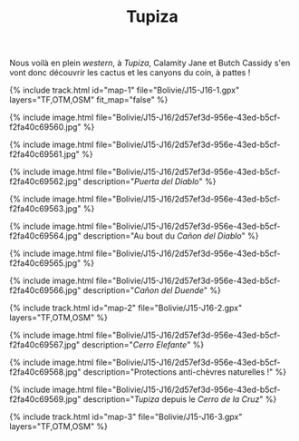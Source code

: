 ﻿---
title: "Tupiza"
permalink: /Bolivie/J15-J16/
sidebar:
  nav: "bolivie"
enable_tracks: true
---

Nous voilà en plein *western*, à *Tupiza*, Calamity Jane et Butch Cassidy s'en vont donc découvrir les cactus et les canyons du coin, à pattes !

{% include track.html id="map-1" file="Bolivie/J15-J16-1.gpx" layers="TF,OTM,OSM" fit_map="false" %}

{% include image.html file="Bolivie/J15-J16/2d57ef3d-956e-43ed-b5cf-f2fa40c69560.jpg" %}

{% include image.html file="Bolivie/J15-J16/2d57ef3d-956e-43ed-b5cf-f2fa40c69561.jpg" %}

{% include image.html file="Bolivie/J15-J16/2d57ef3d-956e-43ed-b5cf-f2fa40c69562.jpg" description="*Puerta del Diablo*" %}

{% include image.html file="Bolivie/J15-J16/2d57ef3d-956e-43ed-b5cf-f2fa40c69563.jpg" %}

{% include image.html file="Bolivie/J15-J16/2d57ef3d-956e-43ed-b5cf-f2fa40c69564.jpg" description="Au bout du *Cañon del Diablo*" %}

{% include image.html file="Bolivie/J15-J16/2d57ef3d-956e-43ed-b5cf-f2fa40c69565.jpg" %}

{% include image.html file="Bolivie/J15-J16/2d57ef3d-956e-43ed-b5cf-f2fa40c69566.jpg" description="*Cañon del Duende*" %}

{% include track.html id="map-2" file="Bolivie/J15-J16-2.gpx" layers="TF,OTM,OSM" %}

{% include image.html file="Bolivie/J15-J16/2d57ef3d-956e-43ed-b5cf-f2fa40c69567.jpg" description="*Cerro Elefante*" %}

{% include image.html file="Bolivie/J15-J16/2d57ef3d-956e-43ed-b5cf-f2fa40c69568.jpg" description="Protections anti-chèvres naturelles !" %}

{% include image.html file="Bolivie/J15-J16/2d57ef3d-956e-43ed-b5cf-f2fa40c69569.jpg" description="*Tupiza* depuis le *Cerro de la Cruz*" %}

{% include track.html id="map-3" file="Bolivie/J15-J16-3.gpx" layers="TF,OTM,OSM" %}
